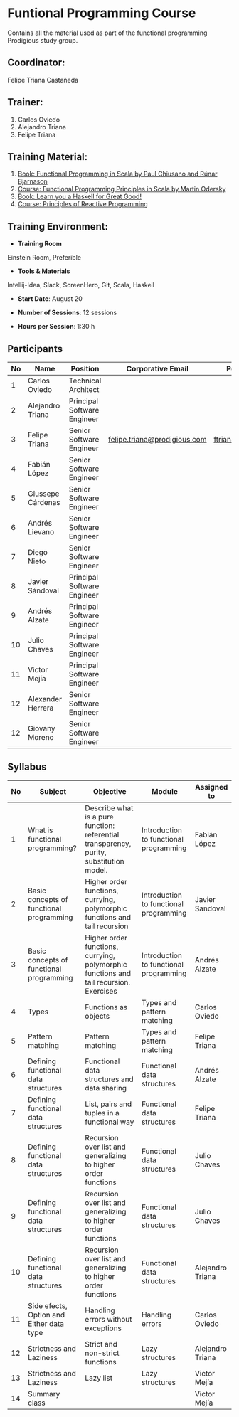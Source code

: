 
[1]: http://www.amazon.com/Functional-Programming-Scala-Paul-Chiusano/dp/1617290653/ref=sr_1_2?ie=UTF8&qid=1438618363&sr=8-2&keywords=functional+programming

[2]: https://www.coursera.org/course/progfun

[3]: http://learnyouahaskell.com/

[4]: http://aprendehaskell.es/

[5]: https://www.coursera.org/course/reactive


# Funtional Programming Course

Contains all the material used as part of the functional programming Prodigious study group.

## Coordinator: 

Felipe Triana Castañeda

## Trainer:  

1. Carlos Oviedo
2. Alejandro Triana
3. Felipe Triana

## Training Material:

1. [Book: Functional Programming in Scala by Paul Chiusano and Rúnar Bjarnason][1]
2. [Course: Functional Programming Principles in Scala by Martin Odersky][2]
3. [Book: Learn you a Haskell for Great Good!][3]
4. [Course: Principles of Reactive Programming][5]

## Training Environment:

- __Training Room__

Einstein Room, Preferible

- __Tools & Materials__

Intellij-Idea, Slack, ScreenHero, Git, Scala, Haskell

- __Start Date__:  August 20

- __Number of Sessions__: 12 sessions

- __Hours per Session__: 1:30 h

## Participants

| No | Name              | Position                    | Corporative Email            | Personal Email        | Twitter     |
|----|-------------------|-----------------------------|------------------------------|-----------------------|-------------|
| 1  | Carlos Oviedo     | Technical Architect         |                              |                       |             |
| 2  | Alejandro Triana  | Principal Software Engineer |                              |                       |             |
| 3  | Felipe Triana     | Senior Software Engineer    | felipe.triana@prodigious.com | ftrianakast@gmail.com | ftrianakast |
| 4  | Fabián López      | Senior Software Engineer    |                              |                       |             |
| 5  | Giussepe Cárdenas | Senior Software Engineer    |                              |                       |             |
| 6  | Andrés Lievano    | Senior Software Engineer    |                              |                       |             |
| 7  | Diego Nieto       | Senior Software Engineer    |                              |                       |             |
| 8  | Javier Sándoval   | Principal Software Engineer |                              |                       |             |
| 9  | Andrés Alzate     | Principal Software Engineer |                              |                       |             |
| 10 | Julio Chaves      | Principal Software Engineer |                              |                       |             |
| 11 | Victor Mejía      | Principal Software Engineer |                              |                       |             |
| 12 | Alexander Herrera | Senior Software Engineer    |                              |                       |             |
| 12 | Giovany Moreno    | Senior Software Engineer    |                              |                       |             |

## Syllabus

| No | Subject                                  | Objective                                                                               | Module                                 | Assigned to      |
|----|------------------------------------------|-----------------------------------------------------------------------------------------|----------------------------------------|------------------|
| 1  | What is functional programming?          | Describe what is a pure function: referential transparency, purity, substitution model. | Introduction to functional programming | Fabián López     |
| 2  | Basic concepts of functional programming | Higher order functions, currying, polymorphic functions and tail recursion              | Introduction to functional programming | Javier Sandoval  |
| 3  | Basic concepts of functional programming | Higher order functions, currying, polymorphic functions and tail recursion. Exercises   | Introduction to functional programming | Andrés Alzate    |
| 4  | Types                                    | Functions as objects                                                                    | Types and pattern matching             | Carlos Oviedo    |
| 5  | Pattern matching                         | Pattern matching                                                                        | Types and pattern matching             | Felipe Triana    |
| 6  | Defining functional data structures      | Functional data structures and data sharing                                             | Functional data structures             | Andrés Alzate    |
| 7  | Defining functional data structures      | List, pairs and tuples in a functional way                                              | Functional data structures             | Felipe Triana    |
| 8  | Defining functional data structures      | Recursion over list and generalizing to higher order functions                          | Functional data structures             | Julio Chaves     |
| 9  | Defining functional data structures      | Recursion over list and generalizing to higher order functions                          | Functional data structures             | Julio Chaves     |
| 10 | Defining functional data structures      | Recursion over list and generalizing to higher order functions                          | Functional data structures             | Alejandro Triana |
| 11 | Side efects, Option and Either data type | Handling errors without exceptions                                                      | Handling errors                        | Carlos Oviedo    |
| 12 | Strictness and Laziness                  | Strict and  non-strict functions                                                        | Lazy structures                        | Alejandro Triana |
| 13 | Strictness and Laziness                  | Lazy list                                                                               | Lazy structures                        | Victor Mejía     |
| 14 | Summary class                            |                                                                                         |                                        | Victor Mejía     |
